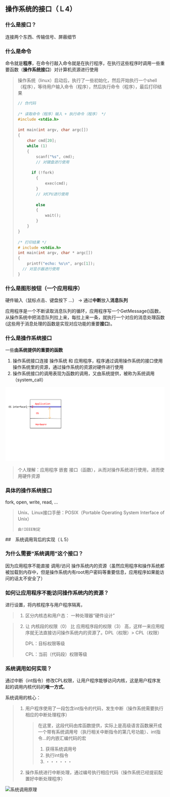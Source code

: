 ## 操作系统的接口（Ｌ4）



### 什么是接口？

连接两个东西、传输信号、屏蔽细节



### 什么是命令

命令就是**程序**，在命令行敲入命令就是在执行程序，在执行这些程序时调用一些重要函数（**操作系统接口**）对计算机资源进行使用

> 操作系统（linux）启动后，执行了一些初始化，然后开始执行一个shell（程序），等待用户输入命令（程序），然后执行命令（程序），最后打印结果
>
> ```C
> // 伪代码
> 
> /* 读取命令（程序）输入 + 执行命令（程序） */
> #include <stdio.h>
> 
> int main(int argv, char argc[])
> {
>     char cmd[20];
>     while (1)
>     {
>         scanf("%s", cmd);
>         // 对键盘进行使用
>         
>     	if (!fork) 
>         {
>             exec(cmd);
>         }
>         // 对CPU进行使用
>         
>         else 
>         {
>             wait();
>         }
>     }
> }
> 
> /* 打印结果 */
> # include <stdio.h>
> int main(int argv, char * argc[])
> {
>     printf("echo: %s\n", argc[1]);
> 	// 对显示器进行使用
> }
> ```





### 什么是图形按钮（一个应用程序）

硬件输入（鼠标点击、键盘按下 ...） -> 通过**中断**放入**消息队列**

应用程序是一个不断读取消息队列的循环，应用程序写一个GetMessage()函数，从操作系统中把消息队列拉上来，每拉上来一条，就执行一个对应的消息处理函数(这些用于消息处理的函数是实现对应功能的重要**接口**)。





### 什么是操作系统接口

一些**由系统提供的重要的函数**

1. 操作系统接口连接 操作系统 和 应用程序，程序通过调用操作系统的接口使用操作系统里的资源，通过操作系统的资源对硬件进行使用
2. 操作系统接口的调用表现为函数的调用，又由系统提供，被称为系统调用（system_call）

<img src="image/os_interface_1.png" alt="OS_interface_1" style="zoom:100%;" />

> 个人理解：应用程序 嵌套 接口（函数），从而对操作系统进行使用，进而使用硬件资源

### 具体的操作系统接口

fork, open, write, read, ...



> Unix、Linux接口手册：POSIX（Portable Operating System Interface of Unix）
>
> ```由!IEEE制定```





##　系统调用背后的实现（Ｌ5）

### 为什么需要“系统调用”这个接口？

因为应用程序不能直接 调用/访问 操作系统内的资源（虽然应用程序和操作系统都被加载到内存中，但是操作系统内有root用户密码等重要信息，应用程序如果能访问的话太不安全了）





### 如何让应用程序不能访问操作系统内的资源？

进行设置，将内核程序与用户程序隔离，

> 1. 区分内核态和用户态： 一种处理器“硬件设计”

> 2. 让 内核段的权限（0） 比 应用程序段的权限（3） 高，这样一来应用程序就无法直接访问操作系统内的资源了。DPL（权限）> CPL（权限）
>
>     DPL：目标权限等级
>
>     CPL：当前（代码段）权限等级





### 系统调用如何实现？

通过中断（int指令）修改CPL权限，让用户程序能够访问内核，这是用户程序发起的调用内核代码的**唯一方式**。

系统调用的核心：

> 1. 用户程序使用了一段包含int指令的代码，发生中断（操作系统需要执行相应的中断处理程序）
>
>     > 在这里，这段代码由库函数提供，实际上是高级语言函数展开成一个带有系统调用号（执行相关中断指令的第几号功能）、int指令...的内嵌汇编代码的宏
>     >
>     > 1. 获得系统调用号
>     > 2. 执行int指令
>     > 3. ・・・・・・
>
> 2. 操作系统进行中断处理，通过编号执行相应代码（操作系统已经提前配置好中断处理程序）
>
>     

![系统调用原理](https://img-blog.csdnimg.cn/20191101200116443.png?x-oss-process=image/watermark,type_ZmFuZ3poZW5naGVpdGk,shadow_10,text_aHR0cHM6Ly9ibG9nLmNzZG4ubmV0L3FxXzQzNjQ2NTc2,size_16,color_FFFFFF,t_70)


